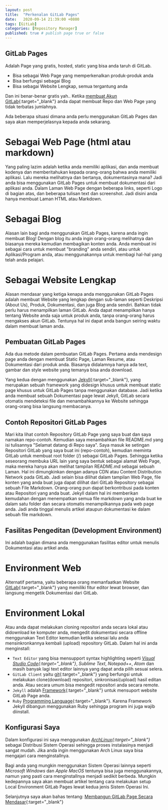 ```yaml
---
layout: post
title:  "Perkenalan GitLab Pages"
date:   2020-09-14 21:39:00 +0800
tags: [GitLab]
categories: [Repository Manager]
published: true # publish page true or false
---
```


## GitLab Pages

Adalah Page yang gratis, hosted, static yang bisa anda taruh di GitLab.
- Bisa sebagai Web Page yang memperkenalkan produk-produk anda
- Bisa berfungsi sebagai Blog
- Bisa sebagai Website Lengkap, semua tergantung anda

Dan ini benar-benar gratis yah..
Ketika [membuat Akun GitLab](https://gitlab.com/users/sign_up){:target="_blank"} anda dapat membuat Repo dan Web Page yang tidak terbatas jumlahnya.

Ada beberapa situasi dimana anda perlu menggunakan GitLab Pages dan saya akan memperjelasnya kepada anda sekarang.

# Sebagai Web Page (html atau markdown)
Yang paling lazim adalah ketika anda memiliki aplikasi, dan anda membuat kodenya dan memberitahukan kepada orang-orang bahwa anda memiliki aplikasi. Lalu mereka melihatnya dan bertanya, dokumentasinya mana? Jadi anda bisa menggunakan GitLab Pages untuk membuat dokumentasi dari aplikasi anda.
Dalam Laman Web Page dengan beberapa links, seperti Logo di bagian atas, dan beberapa tulisan text dan screenshot.
Jadi disini anda hanya membuat Laman HTML atau Markdown.

# Sebagai Blog
Alasan lain bagi anda menggunakan GitLab Pages, karena anda ingin membuat Blog! Dengan blog itu anda ingin orang-orang melihatnya dan biasanya mereka kemudian membagikan konten anda.
Anda membuat ini sebagai cara untuk membuat "branding" anda sendiri, atau untuk Aplikasi/Program anda, atau menggunakannya untuk membagi hal-hal yang telah anda pelajari.

# Sebagai Website Lengkap
Alasan mendasar yang ketiga kenapa anda menggunakan GitLab Pages adalah membuat Website yang lengkap dengan sub-laman seperti Deskripsi (About Us), Produk, Dokumentasi, dan juga Blog anda sendiri.
Bahkan tidak perlu harus menampilkan laman GitLab. Anda dapat menampilkan hanya tentang Website anda saja untuk produk anda, tanpa orang-orang harus mengakses akun GitLab. Tentunya hal ini dapat anda bangun seiring waktu dalam membuat laman anda.

## Pembuatan GitLab Pages
Ada dua metode dalam pembuatan GitLab Pages.
Pertama anda mendesign page anda dengan membuat Static Page, Laman Resume, atau Dokumentasi dari produk anda. Biasanya didalamnya hanya ada text, gambar dan style website yang temanya bisa anda download.

Yang kedua dengan menggunakan [Jekyll](https://jekyllrb.com "Website Jekyll"){:target="_blank"}, yang merupakan sebuah framework yang didesign khusus untuk membuat static page khusus untuk GitLab Pages tanpa menggunakan database. Jadi ketika anda membuat sebuah Dokumentasi page lewat Jekyll, GitLab secara otomatis mendeteksi file dan menambahkannya ke Website sehingga orang-orang bisa langsung membacanya.

## Contoh Repositori GitLab Pages
Mari kita lihat contoh Repository GitLab Page yang saya buat dan saya namakan repo-contoh. Kemudian saya menambahkan file README.md yang isi tulisannya "Selamat datang di Repo saya".
Saya masuk ke setingan Repositori GitLab yang saya buat ini (repo-contoh), kemudian meminta GitLab untuk membuat root folder (/) sebagai GitLab Pages. Sehingga ketika seseorang membuka URL lain yang saya bentuk sebagai alamat Web Page, maka mereka hanya akan melihat tampilan README.md sebagai sebuah Laman.
Hal ini dimungkinkan dengan adanya CDN atau Content Distribution Network pada GitLab. Jadi selain bisa dilihat dalam tampilan Web Page, file konten yang anda buat juga dapat dilihat dari GitLab Repository sebagai sebuah File Markdown. Orang-orang pun dapat berkontribusi pada konten atau Repositori yang anda buat.
Jekyll dalam hal ini memberikan kemudahan dengan menempatkan semua file markdown yang anda buat ke dalam satu folder dan secara otomatis menampilkannya pada web page anda. Jadi anda tinggal menulis artikel ataupun dokumentasi ke dalam sebuah file markdown.

## Fasilitas Pengeditan (Development Environment)
Ini adalah bagian dimana anda menggunakan fasilitas editor untuk menulis Dokumentasi atau artikel anda.

# Environment Web
Alternatif pertama, yaitu beberapa orang memanfaatkan Website [GitLab](https://GitLab.com){:target="_blank"} yang memiliki fitur editor lewat browser, dan langsung mengetik Dokumentasi dari GitLab.

# Environment Lokal
Atau anda dapat melakukan cloning repositori anda secara lokal atau didownload ke komputer anda, mengedit dokumentasi secara offline menggunakan Text Editor kemudian ketika selesai lalu anda mensinkronkannya kembali (upload) repository GitLab. Dalam hal ini anda menginstall:
- `Text Editor` yang bisa mensupport syntax highlighting seperti *[Visual Studio Code](https://code.visualstudio.com "VSCode Website"){:target="_blank"}*, *Sublime Text*, *Notepad++*, *Atom* dan masih banyak lagi text editor lainnya yang dapat anda pilih sesuai selera.
- `GitLab Client` yaitu [git](https://git-scm.com/downloads "Git Website"){:target="_blank"} yang berfungsi untuk melakukan clone(download) repositori, sinkronisasi(upload) hasil editan anda. Atau secara umum bisa mengedit repositori anda secara remote.
- `Jekyll` adalah [Framework](https://jekyllrb.com "Jekyll Framework"){:target="_blank"}  untuk mensuport website GitLab Page anda.
- `Ruby` [Programming Language](https://www.ruby-lang.org/en/ "Ruby Website"){:target="_blank"}. Karena Framework Jekyll dibangun menggunakan Ruby sehingga program ini juga wajib diinstall.

## Konfigurasi Saya
Dalam konfigurasi ini saya menggunakan *[ArchLinux](https://www.archlinux.org "ArchLinux Website"){:target="_blank"}* sebagai Distribusi Sistem Operasi sehingga proses instalasinya menjadi sangat mudah. Jika anda ingin menggunakan Arch Linux saya bisa mengajari cara menginstallnya.

Bagi anda yang mungkin menggunakan Sistem Operasi lainnya seperti *Microsoft Windows* dan *Apple MacOS* tentunya bisa juga menggunakannya, namun yang pasti cara menginstallnya menjadi sedikit berbeda. Mungkin kedepannya saya akan membuat artikel tentang cara melakukan setup Local Environment GitLab Pages lewat kedua jenis Sistem Operasi Ini.

Selanjutnya saya akan bahas tentang: [Membangun GitLab Page Secara Mendasar](# "Tutor 2 - Membangun GitLab Page Secara Mendasar"){:target="_blank"}